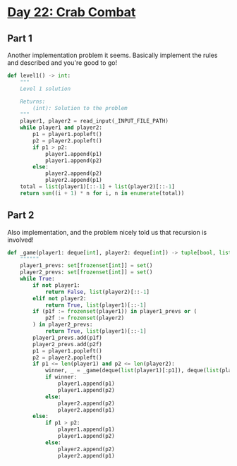 # [Day 22: Crab Combat](https://adventofcode.com/2020/day/22)

## Part 1

Another implementation problem it seems. Basically implement the rules and
described and you're good to go!

```py
def level1() -> int:
    """
    Level 1 solution

    Returns:
        (int): Solution to the problem
    """
    player1, player2 = read_input(_INPUT_FILE_PATH)
    while player1 and player2:
        p1 = player1.popleft()
        p2 = player2.popleft()
        if p1 > p2:
            player1.append(p1)
            player1.append(p2)
        else:
            player2.append(p2)
            player2.append(p1)
    total = list(player1)[::-1] + list(player2)[::-1]
    return sum((i + 1) * n for i, n in enumerate(total))
```

## Part 2

Also implementation, and the problem nicely told us that recursion is involved!

```py
def _game(player1: deque[int], player2: deque[int]) -> tuple[bool, list[int]]:
    """"""
    player1_prevs: set[frozenset[int]] = set()
    player2_prevs: set[frozenset[int]] = set()
    while True:
        if not player1:
            return False, list(player2)[::-1]
        elif not player2:
            return True, list(player1)[::-1]
        if (p1f := frozenset(player1)) in player1_prevs or (
            p2f := frozenset(player2)
        ) in player2_prevs:
            return True, list(player1)[::-1]
        player1_prevs.add(p1f)
        player2_prevs.add(p2f)
        p1 = player1.popleft()
        p2 = player2.popleft()
        if p1 <= len(player1) and p2 <= len(player2):
            winner, _ = _game(deque(list(player1)[:p1]), deque(list(player2)[:p2]))
            if winner:
                player1.append(p1)
                player1.append(p2)
            else:
                player2.append(p2)
                player2.append(p1)
        else:
            if p1 > p2:
                player1.append(p1)
                player1.append(p2)
            else:
                player2.append(p2)
                player2.append(p1)
```
